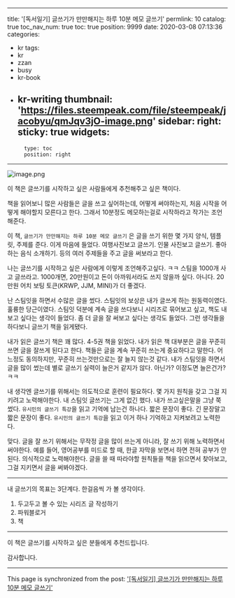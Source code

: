 
---
title: '[독서일기] 글쓰기가 만만해지는 하루 10분 메모 글쓰기'
permlink: 10
catalog: true
toc_nav_num: true
toc: true
position: 9999
date: 2020-03-08 07:13:36
categories:
- kr
tags:
- kr
- zzan
- busy
- kr-book
- kr-writing
thumbnail: 'https://files.steempeak.com/file/steempeak/jacobyu/qmJqv3jO-image.png'
sidebar:
    right:
        sticky: true
widgets:
    -
        type: toc
        position: right
---


![image.png](https://files.steempeak.com/file/steempeak/jacobyu/qmJqv3jO-image.png)

이 책은 글쓰기를 시작하고 싶은 사람들에게 추천해주고 싶은 책이다.

책을 읽어보니 많은 사람들은 글을 쓰고 싶어하는데, 어떻게 써야하는지, 처음 시작을 어떻게 해야할지 모른다고 한다. 그래서 10분정도 메모하는걸로 시작하라고 작가는 조언해준다. 

이 책, `글쓰기가 만만해지는 하루 10분 메모 글쓰기` 은 글을 쓰기 위한 몇 가지 양식, 템플릿, 주제를 준다. 이게 마음에 들었다. 여행사진보고 글쓰기. 인물 사진보고 글쓰기. 좋아하는 음식 소개하기. 등의 여러 주제들을 주고 글을 써보라고 한다. 

나는 글쓰기를 시작하고 싶은 사람에게 이렇게 조언해주고싶다. ㅋㅋ 스팀을 1000개 사고 글쓰라고. 1000개면, 20만원이고 돈이 아까워서라도 쓰지 않을까 싶다. 아니다. 20만원 어치 보팅 토큰(KRWP, JJM, MINI)가 더 좋겠다.

난 스팀잇을 하면서 수많은 글을 썼다. 스팀잇의 보상은 내가 글쓰게 하는 원동력이였다. 훌륭한 당근이였다. 스팀잇 덕분에 계속 글을 쓰다보니 시리즈로 묶어보고 싶고, 책도 내보고 싶다는 생각이 들었다. 좀 더 글을 잘 써보고 싶다는 생각도 들었다. 그런 생각들을 하다보니 글쓰기 책을 읽게됐다.

내가 읽은 글쓰기 책은 꽤 많다. 4-5권 책을 읽었다. 내가 읽은 책 대부분은 글을 꾸준히 쓰면 글을 잘쓰게 된다고 한다. 책들은 글을 계속 꾸준히 쓰는게 중요하다고 말한다. 어느정도 동의하지만, 꾸준히 쓰는것만으로는 잘 늘지 않는것 같다. 내가 스팀잇을 하면서 글을 많이 썼는데 별로 글쓰기 실력이 늘은거 같지가 않다. 아닌가? 이정도면 늘은건가? ㅋㅋ

내 생각엔 글쓰기를 위해서는 의도적으로 훈련이 필요하다. 몇 가지 원칙을 갖고 그걸 지키려고 노력해야한다. 내 스팀잇 글쓰기는 그게 없긴 했다. 내가 쓰고싶은말을 그냥 쭉 썼다. `유시민의 글쓰기 특강`을 읽고 기억에 남는건 하나다. 짧은 문장이 좋다. 긴 문장말고 짧은 문장이 좋다. `유시민의 글쓰기 특강`을 읽고 이거 하나 기억하고 지켜보려고 노력한다.

맞다. 글을 잘 쓰기 위해서는 무작정 글을 많이 쓰는게 아니라, 잘 쓰기 위해 노력하면서 써야한다. 예를 들어, 영어공부를 미드로 할 때, 한글 자막을 보면서 하면 전혀 공부가 안된다. 의식적으로 노력해야한다. 글을 쓸 때 따라야할 원칙들을 책을 읽으면서 찾아보고, 그걸 지키면서 글을 써봐야겠다.




---

내 글쓰기의 목표는 3단계다. 한걸음씩 가 볼 생각이다.

1. 두고두고 볼 수 있는 시리즈 글 작성하기
2. 파워블로거
3. 책


---


이 책은 글쓰기를 시작하고 싶은 분들에게 추천드립니다.

감사합니다.

- - -

This page is synchronized from the post: ['[독서일기] 글쓰기가 만만해지는 하루 10분 메모 글쓰기'](https://steemit.com/@jacobyu/10)
